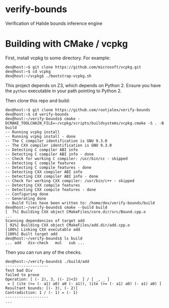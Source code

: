 # verify-bounds
Verification of Halide bounds inference engine

# Building with CMake / vcpkg

First, install vcpkg to some directory. For example:

```console
dev@host:~$ git clone https://github.com/microsoft/vcpkg.git
dev@host:~$ cd vcpkg
dev@host:~/vcpkg$ ./bootstrap-vcpkg.sh
```

This project depends on Z3, which depends on Python 2. Ensure you
have the `python` executable in your path pointing to Python 2.

Then clone this repo and build:

```
dev@host:~$ git clone https://github.com/rootjalex/verify-bounds
dev@host:~$ cd verify-bounds
dev@host:~/verify-bounds$ cmake -DCMAKE_TOOLCHAIN_FILE=~/vcpkg/scripts/buildsystems/vcpkg.cmake -S . -B build
-- Running vcpkg install
-- Running vcpkg install - done
-- The C compiler identification is GNU 9.3.0
-- The CXX compiler identification is GNU 9.3.0
-- Detecting C compiler ABI info
-- Detecting C compiler ABI info - done
-- Check for working C compiler: /usr/bin/cc - skipped
-- Detecting C compile features
-- Detecting C compile features - done
-- Detecting CXX compiler ABI info
-- Detecting CXX compiler ABI info - done
-- Check for working CXX compiler: /usr/bin/c++ - skipped
-- Detecting CXX compile features
-- Detecting CXX compile features - done
-- Configuring done
-- Generating done
-- Build files have been written to: /home/dev/verify-bounds/build
dev@host:~/verify-bounds$ cmake --build build
[  7%] Building CXX object CMakeFiles/core.dir/src/Bound.cpp.o
...
Scanning dependencies of target add
[ 92%] Building CXX object CMakeFiles/add.dir/add.cpp.o
[100%] Linking CXX executable add
[100%] Built target add
dev@host:~/verify-bounds$ ls build
... add   div-check   mul   sub ...
```

Then you can run any of the checks.

```
dev@host:~/verify-bounds$ ./build/add
-------------------
Test bad Div
failed to prove
Operation: [ (- 2), 3, ((- 2)<3)  ] / [ _, _ ]
 = [ (ite (>= (- a1) a0) a0 (- a1)), (ite (>= (- a1) a0) (- a1) a0) ]
Resultant bounds: [(- 3), (- 2)]
Contradiction: 1 / (- 1) = (- 1)
-------------------
...
```
